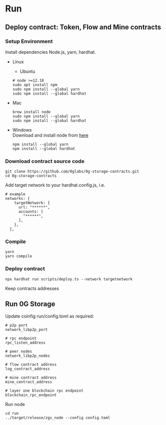 # Run

## Deploy contract: Token, Flow and Mine contracts

### Setup Environment

Install dependencies Node.js, yarn, hardhat.

- Linux

  - Ubuntu

  ```shell
  # node >=12.18
  sudo apt install npm
  sudo npm install --global yarn
  sudo npm install --global hardhat
  ```

- Mac

  ```shell
  brew install node
  sudo npm install --global yarn
  sudo npm install --global hardhat
  ```

- Windows  
  Download and install node from [here](https://nodejs.org/en/download/)
  ```shell
  npm install --global yarn
  npm install --global hardhat
  ```

### Download contract source code

```shell
git clone https://github.com/0glabs/0g-storage-contracts.git
cd 0g-storage-contracts
```

Add target network to your hardhat.config.js, i.e.

```shell
# example
networks: {
    targetNetwork: {
      url: "******",
      accounts: [
        "******",
      ],
    },
  },
```

### Compile

```shell
yarn
yarn compile
```

### Deploy contract

```shell
npx hardhat run scripts/deploy.ts --network targetnetwork
```

Keep contracts addresses

## Run 0G Storage

Update coinfig run/config.toml as required:

```shell
# p2p port
network_libp2p_port

# rpc endpoint
rpc_listen_address

# peer nodes
network_libp2p_nodes

# flow contract address
log_contract_address

# mine contract address
mine_contract_address

# layer one blockchain rpc endpoint
blockchain_rpc_endpoint
```

Run node

```shell
cd run
../target/release/zgs_node --config config.toml
```
